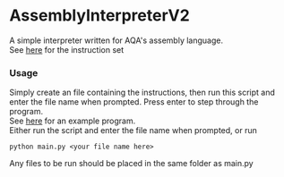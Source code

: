 # AssemblyInterpreterV2
A simple interpreter written for AQA's assembly language.  
See [here](./instructionSet.txt) for the instruction set
### Usage
Simply create an file containing the instructions, then run this script and enter the file name when prompted. Press enter to step through the program.  
See [here](./examples/mult.asl) for an example program.  
Either run the script and enter the file name when prompted, or run
```
python main.py <your file name here>
```
Any files to be run should be placed in the same folder as main.py
